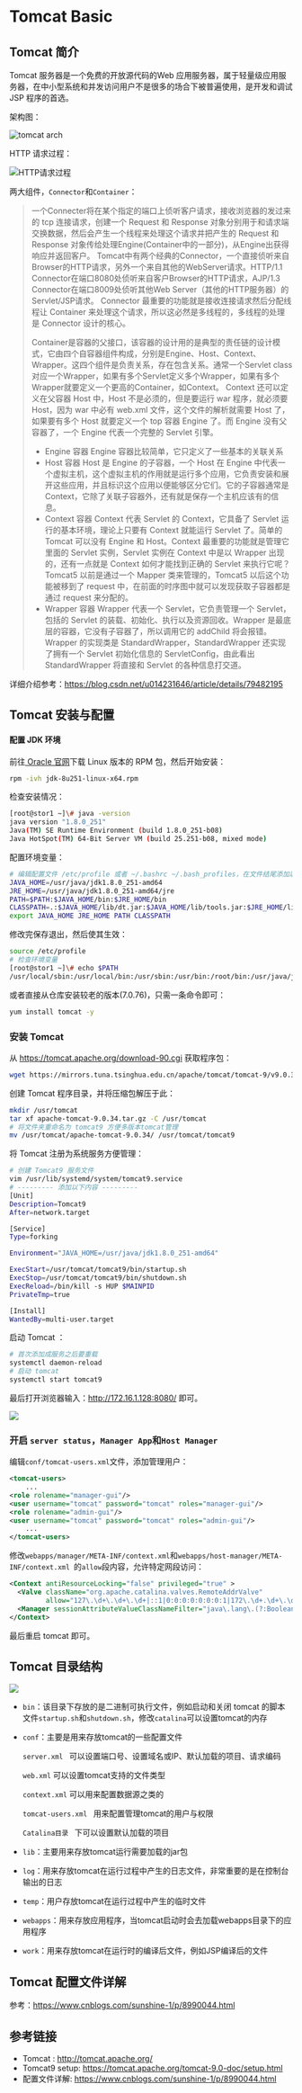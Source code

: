 # Tomcat Basic 

## Tomcat 简介

Tomcat 服务器是一个免费的开放源代码的Web 应用服务器，属于轻量级应用服务器，在中小型系统和并发访问用户不是很多的场合下被普遍使用，是开发和调试JSP 程序的首选。

架构图：

![](https://img-blog.csdn.net/20180308114704839?watermark/2/text/aHR0cDovL2Jsb2cuY3Nkbi5uZXQvdTAxNDIzMTY0Ng==/font/5a6L5L2T/fontsize/400/fill/I0JBQkFCMA==/dissolve/70 "tomcat arch")

HTTP 请求过程：

![](https://img-blog.csdn.net/20180308173032224?watermark/2/text/aHR0cDovL2Jsb2cuY3Nkbi5uZXQvdTAxNDIzMTY0Ng==/font/5a6L5L2T/fontsize/400/fill/I0JBQkFCMA==/dissolve/70 "HTTP请求过程")

两大组件，`Connector`和`Container`：

>   一个Connecter将在某个指定的端口上侦听客户请求，接收浏览器的发过来的 tcp 连接请求，创建一个 Request 和 Response 对象分别用于和请求端交换数据，然后会产生一个线程来处理这个请求并把产生的 Request 和 Response 对象传给处理Engine(Container中的一部分)，从Engine出获得响应并返回客户。 
>Tomcat中有两个经典的Connector，一个直接侦听来自Browser的HTTP请求，另外一个来自其他的WebServer请求。HTTP/1.1 Connector在端口8080处侦听来自客户Browser的HTTP请求，AJP/1.3 Connector在端口8009处侦听其他Web Server（其他的HTTP服务器）的Servlet/JSP请求。 
>Connector 最重要的功能就是接收连接请求然后分配线程让 Container 来处理这个请求，所以这必然是多线程的，多线程的处理是 Connector 设计的核心。
>
>
>
>   Container是容器的父接口，该容器的设计用的是典型的责任链的设计模式，它由四个自容器组件构成，分别是Engine、Host、Context、Wrapper。这四个组件是负责关系，存在包含关系。通常一个Servlet class对应一个Wrapper，如果有多个Servlet定义多个Wrapper，如果有多个Wrapper就要定义一个更高的Container，如Context。 
>Context 还可以定义在父容器 Host 中，Host 不是必须的，但是要运行 war 程序，就必须要 Host，因为 war 中必有 web.xml 文件，这个文件的解析就需要 Host 了，如果要有多个 Host 就要定义一个 top 容器 Engine 了。而 Engine 没有父容器了，一个 Engine 代表一个完整的 Servlet 引擎。
>
>* Engine 容器 
>  Engine 容器比较简单，它只定义了一些基本的关联关系
>* Host 容器 
>  Host 是 Engine 的子容器，一个 Host 在 Engine 中代表一个虚拟主机，这个虚拟主机的作用就是运行多个应用，它负责安装和展开这些应用，并且标识这个应用以便能够区分它们。它的子容器通常是 Context，它除了关联子容器外，还有就是保存一个主机应该有的信息。
>* Context 容器 
>  Context 代表 Servlet 的 Context，它具备了 Servlet 运行的基本环境，理论上只要有 Context 就能运行 Servlet 了。简单的 Tomcat 可以没有 Engine 和 Host。Context 最重要的功能就是管理它里面的 Servlet 实例，Servlet 实例在 Context 中是以 Wrapper 出现的，还有一点就是 Context 如何才能找到正确的 Servlet 来执行它呢？ Tomcat5 以前是通过一个 Mapper 类来管理的，Tomcat5 以后这个功能被移到了 request 中，在前面的时序图中就可以发现获取子容器都是通过 request 来分配的。
>* Wrapper 容器 
>  Wrapper 代表一个 Servlet，它负责管理一个 Servlet，包括的 Servlet 的装载、初始化、执行以及资源回收。Wrapper 是最底层的容器，它没有子容器了，所以调用它的 addChild 将会报错。 
>  Wrapper 的实现类是 StandardWrapper，StandardWrapper 还实现了拥有一个 Servlet 初始化信息的 ServletConfig，由此看出 StandardWrapper 将直接和 Servlet 的各种信息打交道。

详细介绍参考：https://blog.csdn.net/u014231646/article/details/79482195

## Tomcat 安装与配置

#### 配置 JDK 环境

前往[ Oracle 官网]( https://www.oracle.com/java/technologies/javase-jdk8-downloads.html)下载 Linux 版本的 RPM 包，然后开始安装：

```bash
rpm -ivh jdk-8u251-linux-x64.rpm
```

检查安装情况：

```bash
[root@stor1 ~]\# java -version
java version "1.8.0_251"
Java(TM) SE Runtime Environment (build 1.8.0_251-b08)
Java HotSpot(TM) 64-Bit Server VM (build 25.251-b08, mixed mode)
```

配置环境变量：

```bash
# 编辑配置文件 /etc/profile 或者 ~/.bashrc ~/.bash_profiles，在文件结尾添加以下内容
JAVA_HOME=/usr/java/jdk1.8.0_251-amd64
JRE_HOME=/usr/java/jdk1.8.0_251-amd64/jre
PATH=$PATH:$JAVA_HOME/bin:$JRE_HOME/bin
CLASSPATH=.:$JAVA_HOME/lib/dt.jar:$JAVA_HOME/lib/tools.jar:$JRE_HOME/lib
export JAVA_HOME JRE_HOME PATH CLASSPATH
```

修改完保存退出，然后使其生效：

```bash
source /etc/profile
# 检查环境变量
[root@stor1 ~]\# echo $PATH
/usr/local/sbin:/usr/local/bin:/usr/sbin:/usr/bin:/root/bin:/usr/java/jdk1.8.0_251-amd64/bin:/usr/java/jdk1.8.0_251-amd64/jre/bin
```

或者直接从仓库安装较老的版本(7.0.76)，只需一条命令即可：

```bash
yum install tomcat -y
```

### 安装 Tomcat

从 https://tomcat.apache.org/download-90.cgi 获取程序包：

```bash
wget https://mirrors.tuna.tsinghua.edu.cn/apache/tomcat/tomcat-9/v9.0.34/bin/apache-tomcat-9.0.34.tar.gz
```

创建 Tomcat 程序目录，并将压缩包解压于此：

```bash
mkdir /usr/tomcat
tar xf apache-tomcat-9.0.34.tar.gz -C /usr/tomcat
# 将文件夹重命名为 tomcat9 方便多版本tomcat管理
mv /usr/tomcat/apache-tomcat-9.0.34/ /usr/tomcat/tomcat9
```

将 Tomcat 注册为系统服务方便管理：

```bash
# 创建 Tomcat9 服务文件
vim /usr/lib/systemd/system/tomcat9.service
# --------- 添加以下内容 ---------
[Unit]
Description=Tomcat9
After=network.target

[Service]
Type=forking

Environment="JAVA_HOME=/usr/java/jdk1.8.0_251-amd64"

ExecStart=/usr/tomcat/tomcat9/bin/startup.sh
ExecStop=/usr/tomcat/tomcat9/bin/shutdown.sh
ExecReload=/bin/kill -s HUP $MAINPID
PrivateTmp=true

[Install]
WantedBy=multi-user.target
```

启动 Tomcat ：

```bash
# 首次添加成服务之后要重载
systemctl daemon-reload
# 启动 tomcat
systemctl start tomcat9
```

最后打开浏览器输入：http://172.16.1.128:8080/ 即可。

![](http://agou-images.oss-cn-qingdao.aliyuncs.com/blog-images/tomcat/tomcat-1.png)

### 开启 `server status`，`Manager App`和`Host Manager`

编辑`conf/tomcat-users.xml`文件，添加管理用户：

```xml
<tomcat-users>
    ...
<role rolename="manager-gui"/>
<user username="tomcat" password="tomcat" roles="manager-gui"/>
<role rolename="admin-gui"/>
<user username="tomcat" password="tomcat" roles="admin-gui"/>
	...
</tomcat-users>
```

修改`webapps/manager/META-INF/context.xml`和`webapps/host-manager/META-INF/context.xml `的`allow`段内容，允许特定网段访问：

```xml
<Context antiResourceLocking="false" privileged="true" >
  <Valve className="org.apache.catalina.valves.RemoteAddrValve"
         allow="127\.\d+\.\d+\.\d+|::1|0:0:0:0:0:0:0:1|172\.\d+.\d+\.\d+" />
  <Manager sessionAttributeValueClassNameFilter="java\.lang\.(?:Boolean|Integer|Long|Number|String)|org\.apache\.catalina\.filters\.CsrfPreventionFilter\$LruCache(?:\$1)?|java\.util\.(?:Linked)?HashMap"/>
</Context>
```

最后重启 tomcat 即可。

## Tomcat 目录结构

![](http://agou-images.oss-cn-qingdao.aliyuncs.com/blog-images/tomcat/tomcat-2.png)

* `bin`：该目录下存放的是二进制可执行文件，例如启动和关闭 tomcat 的脚本文件`startup.sh`和`shutdown.sh`，修改`catalina`可以设置tomcat的内存

* `conf`：主要是用来存放tomcat的一些配置文件
  
  `server.xml ` 可以设置端口号、设置域名或IP、默认加载的项目、请求编码

  `web.xml`  可以设置tomcat支持的文件类型

  `context.xml`  可以用来配置数据源之类的

  `tomcat-users.xml `  用来配置管理tomcat的用户与权限

  `Catalina目录 `  下可以设置默认加载的项目

* `lib`：主要用来存放tomcat运行需要加载的jar包

* `log`：用来存放tomcat在运行过程中产生的日志文件，非常重要的是在控制台输出的日志

* `temp`：用户存放tomcat在运行过程中产生的临时文件

* `webapps`：用来存放应用程序，当tomcat启动时会去加载webapps目录下的应用程序

* `work`：用来存放tomcat在运行时的编译后文件，例如JSP编译后的文件

## Tomcat 配置文件详解

参考：https://www.cnblogs.com/sunshine-1/p/8990044.html

## 参考链接

* Tomcat : http://tomcat.apache.org/
* Tomcat9 setup: https://tomcat.apache.org/tomcat-9.0-doc/setup.html
* 配置文件详解: https://www.cnblogs.com/sunshine-1/p/8990044.html

